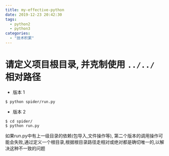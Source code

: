```yaml
---
title: my-effective-python
date: 2019-12-23 20:42:30
tags:
  - python2
  - python3
categories:
  - "技术积累"
---
```



# 请定义项目根目录, 并克制使用 `../../` 相对路径

- 版本 1
```
$ python spider/run.py
```

- 版本 2
```
$ cd spider/
$ python run.py
```

如果run.py中有上一级目录的依赖(包导入,文件操作等), 第二个版本的调用操作可能会失败,通过定义一个根目录,根据根目录路径走相对或绝对都是确切唯一的,以解决这种不一致的问题
